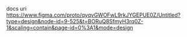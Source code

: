 docs uri
https://www.figma.com/proto/qyqvGWOFwL9rkJYGEPUE0Z/Untitled?type=design&node-id=9-525&t=BORuQ8SfmyH3rq0Z-1&scaling=contain&page-id=0%3A1&mode=design
